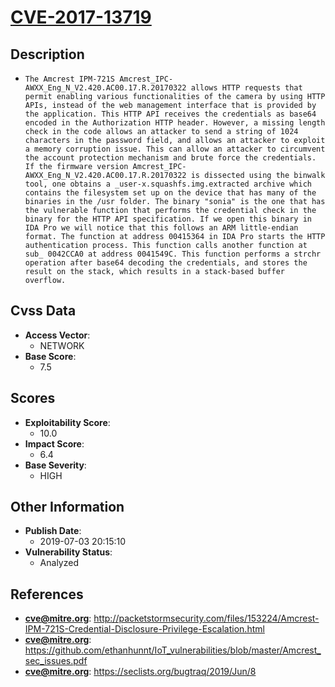 
# [CVE-2017-13719](https://cve.mitre.org/cgi-bin/cvename.cgi?name=CVE-2017-13719)

## Description

- `The Amcrest IPM-721S Amcrest_IPC-AWXX_Eng_N_V2.420.AC00.17.R.20170322 allows HTTP requests that permit enabling various functionalities of the camera by using HTTP APIs, instead of the web management interface that is provided by the application. This HTTP API receives the credentials as base64 encoded in the Authorization HTTP header. However, a missing length check in the code allows an attacker to send a string of 1024 characters in the password field, and allows an attacker to exploit a memory corruption issue. This can allow an attacker to circumvent the account protection mechanism and brute force the credentials. If the firmware version Amcrest_IPC-AWXX_Eng_N_V2.420.AC00.17.R.20170322 is dissected using the binwalk tool, one obtains a _user-x.squashfs.img.extracted archive which contains the filesystem set up on the device that has many of the binaries in the /usr folder. The binary "sonia" is the one that has the vulnerable function that performs the credential check in the binary for the HTTP API specification. If we open this binary in IDA Pro we will notice that this follows an ARM little-endian format. The function at address 00415364 in IDA Pro starts the HTTP authentication process. This function calls another function at sub_ 0042CCA0 at address 0041549C. This function performs a strchr operation after base64 decoding the credentials, and stores the result on the stack, which results in a stack-based buffer overflow.`

## Cvss Data

- **Access Vector**:
  - NETWORK
- **Base Score**:
  - 7.5

## Scores

- **Exploitability Score**:
  - 10.0
- **Impact Score**:
  - 6.4
- **Base Severity**:
  - HIGH

## Other Information

- **Publish Date**:
  - 2019-07-03 20:15:10
- **Vulnerability Status**:
  - Analyzed

## References

- **cve@mitre.org**: http://packetstormsecurity.com/files/153224/Amcrest-IPM-721S-Credential-Disclosure-Privilege-Escalation.html
- **cve@mitre.org**: https://github.com/ethanhunnt/IoT_vulnerabilities/blob/master/Amcrest_sec_issues.pdf
- **cve@mitre.org**: https://seclists.org/bugtraq/2019/Jun/8
